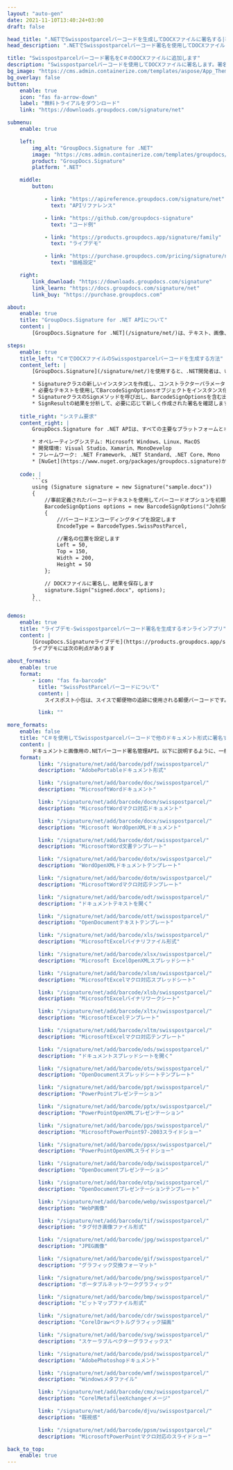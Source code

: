 ```yaml
---
layout: "auto-gen"
date: 2021-11-10T13:40:24+03:00
draft: false

head_title: ".NETでSwisspostparcelバーコードを生成してDOCXファイルに署名する|署名文書"
head_description: ".NETでSwisspostparcelバーコード署名を使用してDOCXファイルに署名する-人気のあるビジネスドキュメントや画像ファイル形式にバーコードを追加する."

title: "Swisspostparcelバーコード署名をC＃のDOCXファイルに追加します"
description: "Swisspostparcelバーコードを使用してDOCXファイルに署名します。署名プロパティを操作し、ニーズに合ったドキュメント内で高度な署名オプションを設定します."
bg_image: "https://cms.admin.containerize.com/templates/aspose/App_Themes/V3/images/bg/header1.png"
bg_overlay: false
button:
    enable: true
    icon: "fas fa-arrow-down"
    label: "無料トライアルをダウンロード"
    link: "https://downloads.groupdocs.com/signature/net"

submenu:
    enable: true

    left:
        img_alt: "GroupDocs.Signature for .NET"
        image: "https://cms.admin.containerize.com/templates/groupdocs/images/product-logos/90x90-noborder/groupdocs-signature-net.png"
        product: "GroupDocs.Signature"
        platform: ".NET"

    middle:
        button:

            - link: "https://apireference.groupdocs.com/signature/net"
              text: "APIリファレンス"

            - link: "https://github.com/groupdocs-signature"
              text: "コード例"

            - link: "https://products.groupdocs.app/signature/family"
              text: "ライブデモ"

            - link: "https://purchase.groupdocs.com/pricing/signature/net"
              text: "価格設定"

    right:
        link_download: "https://downloads.groupdocs.com/signature"
        link_learn: "https://docs.groupdocs.com/signature/net"
        link_buy: "https://purchase.groupdocs.com"

about:
    enable: true
    title: "GroupDocs.Signature for .NET APIについて"
    content: |
        [GroupDocs.Signature for .NET](/signature/net/)は、テキスト、画像、バーコード、スタンプ、フォームフィールド、QRコード、メタデータなどのさまざまな署名タイプを使用してデジタルドキュメントに電子署名するネイティブ.NETAPIです。ユーザーは、PDF、Microsoft Word、Excelワークシート、PowerPointプレゼンテーション、Adobe Photoshop、メタファイル、および画像ファイル形式内のデジタル署名を追加、編集、検証、削除、および検索でき、必要に応じて署名プロパティをカスタマイズするための追加サポートがあります。

steps:
    enable: true
    title_left: "C＃でDOCXファイルのSwisspostparcelバーコードを生成する方法"
    content_left: |
        [GroupDocs.Signature](/signature/net/)を使用すると、.NET開発者は、いくつかの簡単な手順を実行することで、アプリケーション内のDOCXファイルにSwisspostparcelバーコードを簡単に追加できます。

        * Signatureクラスの新しいインスタンスを作成し、コンストラクターパラメーターとしてソースDOCXドキュメントパスを渡します。
        * 必要なテキストを使用してBarcodeSignOptionsオブジェクトをインスタンス化し、EncodeTypeプロパティをSwissPostParcelに設定します。
        * SignatureクラスのSignメソッドを呼び出し、BarcodeSignOptionsを含む出力DOCXファイル名を渡します。
        * SignResultの結果を分析して、必要に応じて新しく作成された署名を確認します。
        
    title_right: "システム要求"
    content_right: |
        GroupDocs.Signature for .NET APIは、すべての主要なプラットフォームとオペレーティングシステムでサポートされています。以下のコードを実行する前に、システムに次の前提条件がインストールされていることを確認してください。

        * オペレーティングシステム: Microsoft Windows、Linux、MacOS
        * 開発環境: Visual Studio、Xamarin、MonoDevelop
        * フレームワーク: .NET Framework、.NET Standard、.NET Core、Mono
        * [NuGet](https://www.nuget.org/packages/groupdocs.signature)からGroupDocs.Signaturefor.NETの最新バージョンをダウンロードします
        
    code: |
        ```cs
        using (Signature signature = new Signature("sample.docx"))
        {
            //事前定義されたバーコードテキストを使用してバーコードオプションを初期化します
            BarcodeSignOptions options = new BarcodeSignOptions("JohnSmith")
            {
                //バーコードエンコーディングタイプを設定します
                EncodeType = BarcodeTypes.SwissPostParcel,

                //署名の位置を設定します
                Left = 50,
                Top = 150,
                Width = 200,
                Height = 50
            };

            // DOCXファイルに署名し、結果を保存します 
            signature.Sign("signed.docx", options);
        }
        ```
        
demos:
    enable: true
    title: "ライブデモ-Swisspostparcelバーコード署名を生成するオンラインアプリ"
    content: |
        [GroupDocs.Signatureライブデモ](https://products.groupdocs.app/signature/family)サイトにアクセスして、SwisspostparcelバーコードをDOCXファイルに今すぐ追加してください。  
        ライブデモには次の利点があります
        
about_formats:
    enable: true
    format:
        - icon: "fas fa-barcode"
          title: "SwissPostParcelバーコードについて"
          content: |
            スイスポスト小包は、スイスで郵便物の追跡に使用される郵便バーコードです。

          link: ""

more_formats:
    enable: false
    title: "C＃を使用してSwisspostparcelバーコードで他のドキュメント形式に署名する"
    content: |
        ドキュメントと画像用の.NETバーコード署名管理API。以下に説明するように、一般的なファイル形式のいくつかにバーコード署名を追加します。
    format: 
          link: "/signature/net/add/barcode/pdf/swisspostparcel/"
          description: "AdobePortableドキュメント形式"

          link: "/signature/net/add/barcode/doc/swisspostparcel/"
          description: "MicrosoftWordドキュメント"

          link: "/signature/net/add/barcode/docm/swisspostparcel/"
          description: "MicrosoftWordマクロ対応ドキュメント"

          link: "/signature/net/add/barcode/docx/swisspostparcel/"
          description: "Microsoft WordOpenXMLドキュメント"

          link: "/signature/net/add/barcode/dot/swisspostparcel/"
          description: "MicrosoftWord文書テンプレート"

          link: "/signature/net/add/barcode/dotx/swisspostparcel/"
          description: "WordOpenXMLドキュメントテンプレート"

          link: "/signature/net/add/barcode/dotm/swisspostparcel/"
          description: "MicrosoftWordマクロ対応テンプレート"       

          link: "/signature/net/add/barcode/odt/swisspostparcel/"
          description: "ドキュメントテキストを開く"

          link: "/signature/net/add/barcode/ott/swisspostparcel/"
          description: "OpenDocumentテキストテンプレート"

          link: "/signature/net/add/barcode/xls/swisspostparcel/"
          description: "MicrosoftExcelバイナリファイル形式"

          link: "/signature/net/add/barcode/xlsx/swisspostparcel/"
          description: "Microsoft ExcelOpenXMLスプレッドシート"

          link: "/signature/net/add/barcode/xlsm/swisspostparcel/"
          description: "MicrosoftExcelマクロ対応スプレッドシート"

          link: "/signature/net/add/barcode/xlsb/swisspostparcel/"
          description: "MicrosoftExcelバイナリワークシート"

          link: "/signature/net/add/barcode/xltx/swisspostparcel/"
          description: "MicrosoftExcelテンプレート"

          link: "/signature/net/add/barcode/xltm/swisspostparcel/"
          description: "MicrosoftExcelマクロ対応テンプレート"

          link: "/signature/net/add/barcode/ods/swisspostparcel/"
          description: "ドキュメントスプレッドシートを開く"

          link: "/signature/net/add/barcode/ots/swisspostparcel/"
          description: "OpenDocumentスプレッドシートテンプレート"

          link: "/signature/net/add/barcode/ppt/swisspostparcel/"
          description: "PowerPointプレゼンテーション"

          link: "/signature/net/add/barcode/pptx/swisspostparcel/"
          description: "PowerPointOpenXMLプレゼンテーション"

          link: "/signature/net/add/barcode/pps/swisspostparcel/"
          description: "MicrosoftPowerPoint97-2003スライドショー"

          link: "/signature/net/add/barcode/ppsx/swisspostparcel/"
          description: "PowerPointOpenXMLスライドショー"                              

          link: "/signature/net/add/barcode/odp/swisspostparcel/"
          description: "OpenDocumentプレゼンテーション"

          link: "/signature/net/add/barcode/otp/swisspostparcel/"
          description: "OpenDocumentプレゼンテーションテンプレート"

          link: "/signature/net/add/barcode/webp/swisspostparcel/"
          description: "WebP画像"

          link: "/signature/net/add/barcode/tif/swisspostparcel/"
          description: "タグ付き画像ファイル形式"

          link: "/signature/net/add/barcode/jpg/swisspostparcel/"
          description: "JPEG画像"

          link: "/signature/net/add/barcode/gif/swisspostparcel/"
          description: "グラフィック交換フォーマット"

          link: "/signature/net/add/barcode/png/swisspostparcel/"
          description: "ポータブルネットワークグラフィック"

          link: "/signature/net/add/barcode/bmp/swisspostparcel/"
          description: "ビットマップファイル形式"

          link: "/signature/net/add/barcode/cdr/swisspostparcel/"
          description: "CorelDrawベクトルグラフィック描画"

          link: "/signature/net/add/barcode/svg/swisspostparcel/"
          description: "スケーラブルベクターグラフィックス"

          link: "/signature/net/add/barcode/psd/swisspostparcel/"
          description: "AdobePhotoshopドキュメント"

          link: "/signature/net/add/barcode/wmf/swisspostparcel/"
          description: "Windowsメタファイル"        

          link: "/signature/net/add/barcode/cmx/swisspostparcel/"
          description: "CorelMetafileeXchangeイメージ"

          link: "/signature/net/add/barcode/djvu/swisspostparcel/"
          description: "既視感"

          link: "/signature/net/add/barcode/ppsm/swisspostparcel/"
          description: "MicrosoftPowerPointマクロ対応のスライドショー"

back_to_top:
    enable: true
---
```

